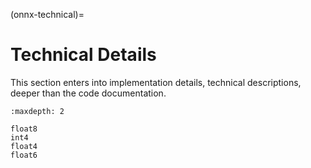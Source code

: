 <!--
Copyright (c) ONNX Project Contributors

SPDX-License-Identifier: Apache-2.0
-->

(onnx-technical)=

# Technical Details

This section enters into implementation details, technical descriptions,
deeper than the code documentation.

```{toctree}
:maxdepth: 2

float8
int4
float4
float6
```
